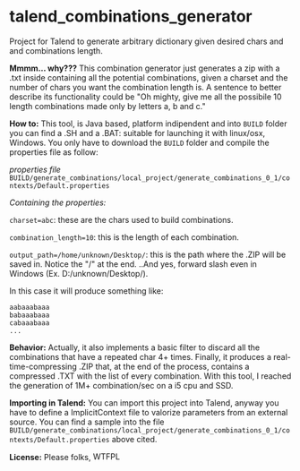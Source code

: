 # talend_combinations_generator
Project for Talend to generate arbitrary dictionary given desired chars and and combinations length.

**Mmmm... why???**
This combination generator just generates a zip with a .txt inside containing all the potential combinations, given a charset and the number of chars you want the combination length is. A sentence to better describe its functionality could be "Oh mighty, give me all the possibile 10 length combinations made only by letters a, b and c."


**How to:**
This tool, is Java based, platform indipendent and into `BUILD` folder you can find a .SH and a .BAT: suitable for launching it with linux/osx, Windows. You only have to download the `BUILD` folder and compile the properties file as follow:

_properties file_ `BUILD/generate_combinations/local_project/generate_combinations_0_1/contexts/Default.properties`

_Containing the properties:_ 

`charset=abc`: these are the chars used to build combinations. 

`combination_length=10`: this is the length of each combination.

`output_path=/home/unknown/Desktop/`: this is the path where the .ZIP will be saved in. Notice the "/" at the end. ..And yes, forward slash even in Windows (Ex. D:/unknown/Desktop/).

In this case it will produce something like:
```
aabaaabaaa
babaaabaaa
cabaaabaaa
...
```

**Behavior:**
Actually, it also implements a basic filter to discard all the combinations that have a repeated char 4+ times. Finally, it produces a real-time-compressing .ZIP that, at the end of the process, contains a compressed .TXT with the list of every combination. With this tool, I reached the generation of 1M+ combination/sec on a i5 cpu and SSD.


**Importing in Talend:**
You can import this project into Talend, anyway you have to define a ImplicitContext file to valorize parameters from an external source. You can find a sample into the file `BUILD/generate_combinations/local_project/generate_combinations_0_1/contexts/Default.properties` above cited.

**License:**
Please folks, <a href="http://www.wtfpl.net/"><img
       src="http://www.wtfpl.net/wp-content/uploads/2012/12/wtfpl-badge-4.png"
       width="80" height="15" alt="WTFPL" /></a>
